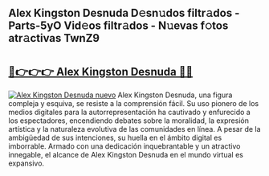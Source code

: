 ## Alex Kingston Desnuda D𝚎sn𝚞dos filtr𝚊dos - Parts-5yO Vid𝚎os filtr𝚊dos - N𝚞evas f𝚘tos atr𝚊ctivas TwnZ9

# <h2><a href="http://mb6r7p.tromn.icu/?c=Alex+Kingston+Desnuda">🔗👉👉👉 Alex Kingston Desnuda 🔗🔗</a></h2>

[![Alex Kingston Desnuda nuevo](https://i.imgur.com/pEAQMta.gif)](http://mb6r7p.tromn.icu/?c=Alex+Kingston+Desnuda)
Alex Kingston Desnuda, una figura compleja y esquiva, se resiste a la comprensión fácil. Su uso pionero de los medios digitales para la autorrepresentación ha cautivado y enfurecido a los espectadores, encendiendo debates sobre la moralidad, la expresión artística y la naturaleza evolutiva de las comunidades en línea. A pesar de la ambigüedad de sus intenciones, su huella en el ámbito digital es imborrable. Armado con una dedicación inquebrantable y un atractivo innegable, el alcance de Alex Kingston Desnuda en el mundo virtual es expansivo.
